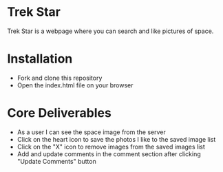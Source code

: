 # Trek Star 
 Trek Star is a webpage where you can search and like pictures of space.

# Installation
- Fork and clone this repository
- Open the index.html file on your browser

# Core Deliverables

- As a user I can see the space image from the server
- Click on the heart icon to save the photos I like to the saved image list
- Click on the "X" icon to remove images from the saved images list
- Add and update comments in the comment section after clicking "Update Comments" button



